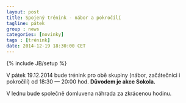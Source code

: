 ```yaml
---
layout: post
title: Spojený trénink - nábor a pokročílí
tagline: pátek
group : news
categories: [novinky]
tags : [trénink]
date: 2014-12-19 18:30:00 CET
---
```

{% include JB/setup %}

V pátek 19.12.2014 bude trénink pro obě skupiny (nábor, začátečníci i pokročílí) od 18:30 &mdash; 20:00 hod.
**Důvodem je akce Sokola.**

V lednu bude společně domluvena náhrada za zkrácenou hodinu.